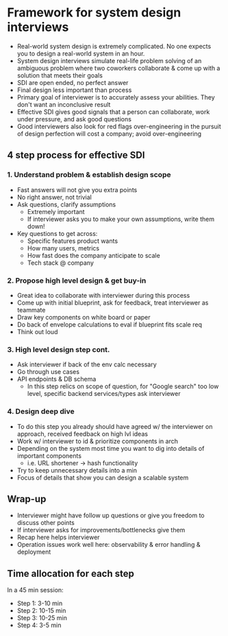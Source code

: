 # Framework for system design interviews

- Real-world system design is extremely complicated. No one expects you to design a real-world system in an hour.
- System design interviews simulate real-life problem solving of an ambiguous problem where two coworkers collaborate & come up with a solution that meets their goals
- SDI are open ended, no perfect answer
- Final design less important than process
- Primary goal of interviewer is to accurately assess your abilities. They don't want an inconclusive result
- Effective SDI gives good signals that a person can collaborate, work under pressure, and ask good questions
- Good interviewers also look for red flags over-engineering in the pursuit of design perfection will cost a company; avoid over-engineering

## 4 step process for effective SDI

### 1. Understand problem & establish design scope
- Fast answers will not give you extra points
- No right answer, not trivial
- Ask questions, clarify assumptions
  - Extremely important
  - If interviewer asks you to make your own assumptions, write them down!
- Key questions to get across:
  - Specific features product wants
  - How many users, metrics
  - How fast does the company anticipate to scale
  - Tech stack @ company

### 2. Propose high level design & get buy-in
- Great idea to collaborate with interviewer during this process
- Come up with initial blueprint, ask for feedback, treat interviewer as teammate
- Draw key components on white board or paper
- Do back of envelope calculations to eval if blueprint fits scale req
- Think out loud

### 3. High level design step cont.
- Ask interviewer if back of the env calc necessary
- Go through use cases
- API endpoints & DB schema
  - In this step relics on scope of question, for "Google search" too low level, specific backend services/types ask interviewer

### 4. Design deep dive
- To do this step you already should have agreed w/ the interviewer on approach, received feedback on high lvl ideas
- Work w/ interviewer to id & prioritize components in arch
- Depending on the system most time you want to dig into details of important components
  - i.e. URL shortener → hash functionality
- Try to keep unnecessary details into a min
- Focus of details that show you can design a scalable system

## Wrap-up
- Interviewer might have follow up questions or give you freedom to discuss other points
- If interviewer asks for improvements/bottlenecks give them
- Recap here helps interviewer
- Operation issues work well here: observability & error handling & deployment

## Time allocation for each step
In a 45 min session:
- Step 1: 3-10 min
- Step 2: 10-15 min
- Step 3: 10-25 min
- Step 4: 3-5 min
